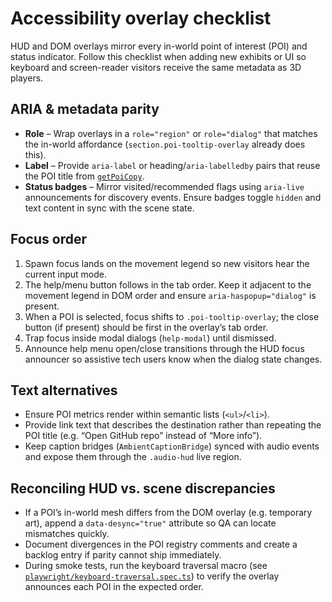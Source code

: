 # Accessibility overlay checklist

HUD and DOM overlays mirror every in-world point of interest (POI) and status
indicator. Follow this checklist when adding new exhibits or UI so keyboard and
screen-reader visitors receive the same metadata as 3D players.

## ARIA & metadata parity

- **Role** – Wrap overlays in a `role="region"` or `role="dialog"` that matches
  the in-world affordance (`section.poi-tooltip-overlay` already does this).
- **Label** – Provide `aria-label` or heading/`aria-labelledby` pairs that reuse
  the POI title from [`getPoiCopy`](../architecture/scene-stack.md).
- **Status badges** – Mirror visited/recommended flags using `aria-live`
  announcements for discovery events. Ensure badges toggle `hidden` and text
  content in sync with the scene state.

## Focus order

1. Spawn focus lands on the movement legend so new visitors hear the current
   input mode.
2. The help/menu button follows in the tab order. Keep it adjacent to the
   movement legend in DOM order and ensure `aria-haspopup="dialog"` is present.
3. When a POI is selected, focus shifts to `.poi-tooltip-overlay`; the close
   button (if present) should be first in the overlay’s tab order.
4. Trap focus inside modal dialogs (`help-modal`) until dismissed.
5. Announce help menu open/close transitions through the HUD focus announcer so
   assistive tech users know when the dialog state changes.

## Text alternatives

- Ensure POI metrics render within semantic lists (`<ul>`/`<li>`).
- Provide link text that describes the destination rather than repeating the POI
  title (e.g. “Open GitHub repo” instead of “More info”).
- Keep caption bridges (`AmbientCaptionBridge`) synced with audio events and
  expose them through the `.audio-hud` live region.

## Reconciling HUD vs. scene discrepancies

- If a POI’s in-world mesh differs from the DOM overlay (e.g. temporary art),
  append a `data-desync="true"` attribute so QA can locate mismatches quickly.
- Document divergences in the POI registry comments and create a backlog entry
  if parity cannot ship immediately.
- During smoke tests, run the keyboard traversal macro (see
  [`playwright/keyboard-traversal.spec.ts`](../../playwright/keyboard-traversal.spec.ts))
  to verify the overlay announces each POI in the expected order.
